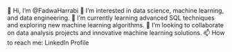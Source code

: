 👋 Hi, I’m @FadwaHarrabi
👀 I’m interested in data science, machine learning, and data engineering.
🌱 I’m currently learning advanced SQL techniques and exploring new machine learning algorithms.
💞️ I’m looking to collaborate on data analysis projects and innovative machine learning solutions.
📫 How to reach me: LinkedIn Profile

<!---
FadwaHarrabi/FadwaHarrabi is a ✨ special ✨ repository because its `README.md` (this file) appears on your GitHub profile.
You can click the Preview link to take a look at your changes.
--->
